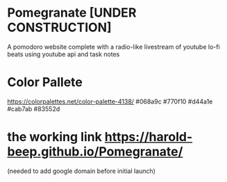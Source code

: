 # Pomegranate [UNDER CONSTRUCTION]
A pomodoro website complete with a radio-like livestream of youtube lo-fi beats using youtube api and task notes

# Color Pallete
https://colorpalettes.net/color-palette-4138/
#068a9c
#770f10
#d44a1e
#cab7ab
#83552d


# the working link https://harold-beep.github.io/Pomegranate/
(needed to add google domain before initial launch)

